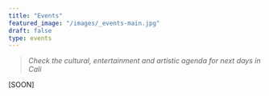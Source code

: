 ```yaml
---
title: "Events"
featured_image: "/images/_events-main.jpg"
draft: false
type: events
---
```


> _Check the cultural, entertainment and artistic agenda for next days in Cali_

[SOON]
